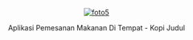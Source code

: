 <p align="center"><a href='https://postimg.cc/cKw3D3ng' target='_blank'><img src='https://i.postimg.cc/cKw3D3ng/foto5.jpg' border='0' alt='foto5'/></a></p>
<p align="center"> Aplikasi Pemesanan Makanan Di Tempat - Kopi Judul</a>
 

 
  


